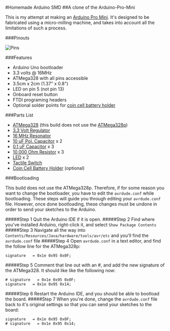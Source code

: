 #Homemade Arduino SMD
##A clone of the Arduino-Pro-Mini

This is my attempt at making an [Arduino Pro Mini](http://arduino.cc/en/Main/arduinoBoardProMini). It's designed to be fabricated using a micro-milling machine, and takes into account all the limitations of such a process.

###Pinouts

![Pins](https://github.com/andySigler/homemade-hardware/blob/master/Arduino-SMD/pinout.png)

###Features

* Arduino Uno bootloader
* 3.3 volts @ 16MHz
* ATMega328 with all pins accessible
* 3.5cm x 2cm (1.37" x 0.8")
* LED on pin 5 (not pin 13)
* Onboard reset button
* FTDI programing headers
* Optional solder points for [coin cell battery holder](http://www.digikey.com/product-detail/en/BA2032/BA2032-ND/257744)

###Parts List

* [ATMega328](http://www.digikey.com/product-detail/en/ATMEGA328-AUR/ATMEGA328-AURCT-ND/3440951) (this build does not use the [ATMega328p](http://www.digikey.com/product-detail/en/ATMEGA328P-AUR/ATMEGA328P-AURCT-ND/3789455))
* [3.3 Volt Regulator](http://www.digikey.com/product-detail/en/MIC5205-3.3YM5%20TR/576-1259-1-ND/771886)
* [16 MHz Resonator](http://www.digikey.com/product-detail/en/PRQC16.00SR1010V00L/1253-1339-1-ND/4879394)
* [10 uF Pol. Capacitor](http://www.digikey.com/product-detail/en/T491A106K006AT7280/399-10116-1-ND/3759233) x 2
* [0.1 uF Capacitor](http://www.digikey.com/product-detail/en/CC0603ZRY5V9BB104/311-1343-1-ND/2103127) x 3
* [10,000 Ohm Resistor](http://www.digikey.com/product-detail/en/RC0603JR-0710KL/311-10KGRCT-ND/729647) x 3
* [LED](http://www.digikey.com/product-search/en?pv7=2&k=160-1434-2-ND&mnonly=0&newproducts=0&ColumnSort=0&page=1&quantity=0&ptm=0&fid=0&pageSize=25) x 2
* [Tactile Switch](http://www.digikey.com/product-detail/en/8-1437565-1/450-1941-ND/529677)
* [Coin Cell Battery Holder](http://www.digikey.com/product-detail/en/BA2032/BA2032-ND/257744) (optional)

###Bootloading

This build does not use the ATMega328p. Therefore, if for some reason you want to change the bootloader, you have to edit the `avrdude.conf` while bootloading. These steps will guide you through editing your `avrdude.conf` file. However, once done bootloading, these changes must be undone in order to send your sketches to the Arduino.

#####Step 1
Quit the Arduino IDE if it is open.
#####Step 2
Find where you've installed Arduino, right-click it, and select `Show Package Contents`
#####Step 3
Navigate all the way into `Contents/Resources/Java/hardware/tools/avr/etc` and you'll find the `avrdude.conf` file
#####Step 4
Open `avrdude.conf` in a text editor, and find the follow line for the ATMega328p:
```
signature   = 0x1e 0x95 0x0F;
```
#####Step 5
Comment that line out with an #, and add the new signature of the ATMega328. It should like like the following now:
```
# signature   = 0x1e 0x95 0x0F;
signature   = 0x1e 0x95 0x14;
```
#####Step 6
Restart the Arduino IDE, and you should be able to bootload the board.
#####Step 7
When you're done, change the `avrdude.conf` file back to it's original settings so that you can send your sketches to the board:
```
signature   = 0x1e 0x95 0x0F;
# signature   = 0x1e 0x95 0x14;
```





